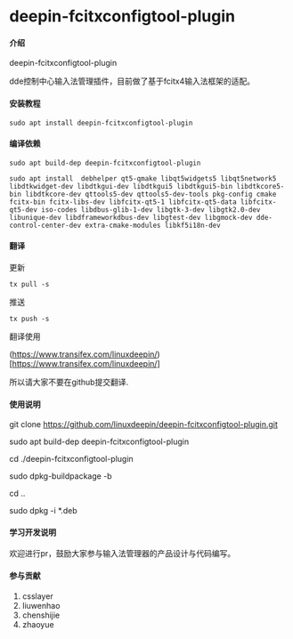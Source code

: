 # deepin-fcitxconfigtool-plugin 

#### 介绍

deepin-fcitxconfigtool-plugin 

dde控制中心输入法管理插件，目前做了基于fcitx4输入法框架的适配。

#### 安装教程

```
sudo apt install deepin-fcitxconfigtool-plugin 
```

#### 编译依赖

```
sudo apt build-dep deepin-fcitxconfigtool-plugin 
```

```
sudo apt install  debhelper qt5-qmake libqt5widgets5 libqt5network5 libdtkwidget-dev libdtkgui-dev libdtkgui5 libdtkgui5-bin libdtkcore5-bin libdtkcore-dev qttools5-dev qttools5-dev-tools pkg-config cmake fcitx-bin fcitx-libs-dev libfcitx-qt5-1 libfcitx-qt5-data libfcitx-qt5-dev iso-codes libdbus-glib-1-dev libgtk-3-dev libgtk2.0-dev libunique-dev libdframeworkdbus-dev libgtest-dev libgmock-dev dde-control-center-dev extra-cmake-modules libkf5i18n-dev
```

#### 翻译

更新

```
tx pull -s
```

推送

```
tx push -s
```

翻译使用

(https://www.transifex.com/linuxdeepin/)[https://www.transifex.com/linuxdeepin/]

所以请大家不要在github提交翻译.

#### 使用说明

git clone https://github.com/linuxdeepin/deepin-fcitxconfigtool-plugin.git

sudo apt build-dep deepin-fcitxconfigtool-plugin 

cd ./deepin-fcitxconfigtool-plugin 

sudo dpkg-buildpackage -b

cd ..

sudo dpkg -i *.deb

#### 学习开发说明

欢迎进行pr，鼓励大家参与输入法管理器的产品设计与代码编写。

#### 参与贡献

1.  csslayer
2.  liuwenhao
3.  chenshijie
4.  zhaoyue


